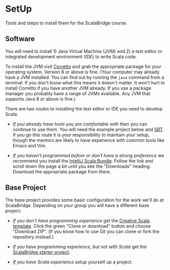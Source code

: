 # SetUp
Tools and steps to install them for the ScalaBridge course.

## Software

You will need to install 1) Java Virtual Machine (JVM) and 2) a text editor or integrated development environment (IDE) to write Scala code.

To install the JVM visit [Corretto][corretto] and grab the appropriate package for your operating system. Version 8 or above is fine. (Your computer may already have a JVM installed. You can find out by running the `java` command from a terminal. If you don't know what this means it doesn't matter. It won't hurt to install Corretto if you have another JVM already. If you use a package manager you probably have a range of JVMs available. Any JVM that supports Java 8 or above is fine.)

There are two routes to installing the text editor or IDE you need to develop Scala:

- *If you already have tools you are comfortable with* then you can continue to use them. You will need the example project below and [SBT][sbt]. If you go this route it is your responsibility to maintain your setup, though the mentors are likely to have experience with common tools like Emacs and Vim.

- *If you haven't programmed before or don't have a strong preference* we recommend you install the [IntelliJ Scala Bundle][intellij-scala]. Follow the link and scroll down the page a bit until you see the "Downloads" heading. Download the appropriate package from there.

## Base Project

The base project provides some basic configuration for the work we'll do at ScalaBridge. Depending on your group you will have a different base project:

- *If you don't have programming experience* get the [Creative Scala template][creative-scala-template]. Click the green "Clone or download" button and choose "Download ZIP". (If you know how to use Git you can clone or fork the repository instead.)

- *If you have programming experience, but not with Scala* get the [ScalaBridge starter project][scalabridge-template].

- *If you have Scala experience* setup yourself up a project.

[corretto]: https://aws.amazon.com/corretto/
[sbt]: https://www.scala-sbt.org/
[intellij-scala]: https://github.com/JetBrains/intellij-scala-bundle
[creative-scala-template]: https://github.com/creativescala/creative-scala-template
[scalabridge-template]: https://github.com/scalabridgelondon/scalabridge-starter-project
